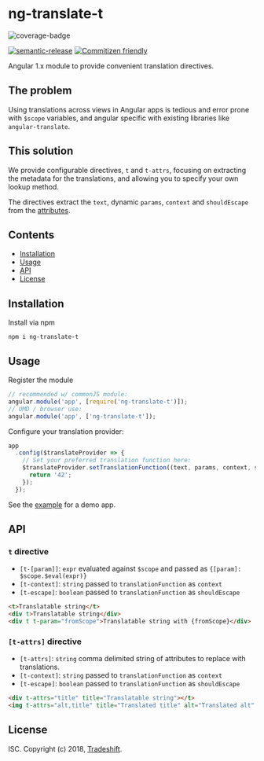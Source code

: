 # ng-translate-t
![coverage-badge][coverage-badge]

[![semantic-release][semantic-release-badge]][semantic-release]
[![Commitizen friendly][commitizen-badge]][commitizen]

Angular 1.x module to provide convenient translation directives.

## The problem
Using translations across views in Angular apps is tedious and error prone with
`$scope` variables, and angular specific with existing libraries like
`angular-translate`.

## This solution
We provide configurable directives, `t` and `t-attrs`, focusing on extracting
the metadata for the translations, and allowing you to specify your own lookup
method.

The directives extract the `text`, dynamic `params`, `context` and `shouldEscape`
from the [attributes](#api).

## Contents
<!-- START doctoc generated TOC please keep comment here to allow auto update -->
<!-- DON'T EDIT THIS SECTION, INSTEAD RE-RUN doctoc TO UPDATE -->


- [Installation](#installation)
- [Usage](#usage)
- [API](#api)
- [License](#license)

<!-- END doctoc generated TOC please keep comment here to allow auto update -->


## Installation
Install via npm
```
npm i ng-translate-t
```

## Usage
Register the module
```js
// recommended w/ commonJS module:
angular.module('app', [require('ng-translate-t')]);
// UMD / browser use:
angular.module('app', ['ng-translate-t']);
```

Configure your translation provider:
```js
app
  .config($translateProvider => {
    // Set your preferred translation function here:
    $translateProvider.setTranslationFunction((text, params, context, shouldEscape) => {
      return '42';
    });
  });
```

See the [example](examples/cdn.html) for a demo app.

## API
### `t` directive
* `[t-[param]]`: `expr` evaluated against `$scope` and passed as `{[param]: $scope.$eval(expr)}`
* `[t-context]`: `string` passed to `translationFunction` as `context`
* `[t-escape]`: `boolean` passed to `translationFunction` as `shouldEscape`

```html
<t>Translatable string</t>
<div t>Translatable string</div>
<div t t-param="fromScope">Translatable string with {fromScope}</div>
```

### `[t-attrs]` directive
* `[t-attrs]`: `string` comma delimited string of attributes to replace with translations.
* `[t-context]`: `string` passed to `translationFunction` as `context`
* `[t-escape]`: `boolean` passed to `translationFunction` as `shouldEscape`

```html
<div t-attrs="title" title="Translatable string"></t>
<img t-attrs="alt,title" title="Translated title" alt="Translated alt" src="#" />
```

## License
ISC. Copyright (c) 2018, [Tradeshift](https://github.com/Tradeshift).

[coverage-badge]: https://img.shields.io/badge/coverage-100%25-brightgreen.svg
[semantic-release]: https://github.com/semantic-release/semantic-release
[semantic-release-badge]: https://img.shields.io/badge/%20%20%F0%9F%93%A6%F0%9F%9A%80-semantic--release-e10079.svg
[commitizen]: http://commitizen.github.io/cz-cli/
[commitizen-badge]: https://img.shields.io/badge/commitizen-friendly-brightgreen.svg

